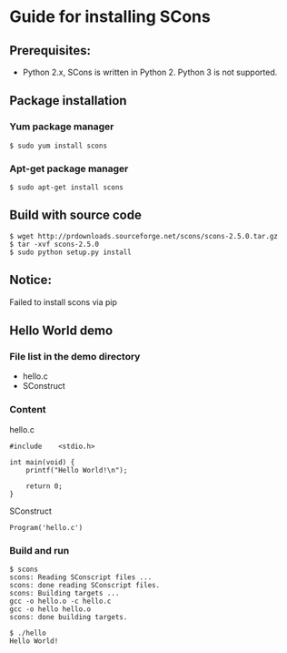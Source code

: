 # Guide for installing SCons

## Prerequisites:
* Python 2.x, SCons is written in Python 2. Python 3 is not supported.

## Package installation
### Yum package manager
```
$ sudo yum install scons
```

### Apt-get package manager
```
$ sudo apt-get install scons
```

## Build with source code
```
$ wget http://prdownloads.sourceforge.net/scons/scons-2.5.0.tar.gz
$ tar -xvf scons-2.5.0
$ sudo python setup.py install
```

## Notice:
Failed to install scons via pip

## Hello World demo
### File list in the demo directory
* hello.c
* SConstruct

### Content
hello.c
```
#include    <stdio.h>

int main(void) {
    printf("Hello World!\n");

    return 0;
}

```

SConstruct
```
Program('hello.c')
```

### Build and run
```
$ scons
scons: Reading SConscript files ...
scons: done reading SConscript files.
scons: Building targets ...
gcc -o hello.o -c hello.c
gcc -o hello hello.o
scons: done building targets.

$ ./hello
Hello World!
```
